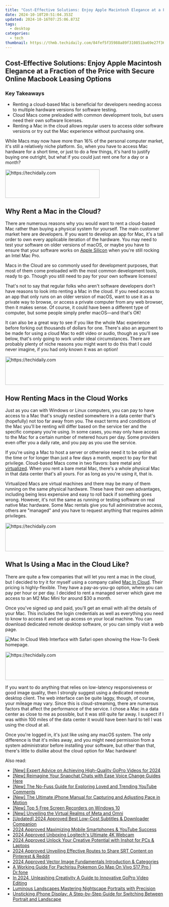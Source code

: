 ```yaml
---
title: "Cost-Effective Solutions: Enjoy Apple Macintosh Elegance at a Fraction of the Price with Secure Online Macbook Leasing Options"
date: 2024-10-10T20:51:04.353Z
updated: 2024-10-16T07:25:06.873Z
tags:
  - desktop
categories:
  - tech
thumbnail: https://thmb.techidaily.com/84fef5f35988a89f310851ba69e27f36f222e4900085b075caa3fb4e05a962a8.jpg
---
```


## Cost-Effective Solutions: Enjoy Apple Macintosh Elegance at a Fraction of the Price with Secure Online Macbook Leasing Options

### Key Takeaways

* Renting a cloud-based Mac is beneficial for developers needing access to multiple hardware versions for software testing.
* Cloud Macs come preloaded with common development tools, but users need their own software licenses.
* Renting a Mac in the cloud allows regular users to access older software versions or try out the Mac experience without purchasing one.

 While Macs may now have more than 16% of the personal computer market, it's still a relatively niche platform. So, when you have to access Mac hardware for a short time, or just to do a few things, it's hard to justify buying one outright, but what if you could just rent one for a day or a month?

<!-- affiliate ads begin -->
<a href="https://aligracehair.sjv.io/c/5597632/1880927/19272" target="_top" id="1880927">
  <img src="//a.impactradius-go.com/display-ad/19272-1880927" border="0" alt="https://techidaily.com" width="300" height="90"/>
</a>
<img height="0" width="0" src="https://aligracehair.sjv.io/i/5597632/1880927/19272" style="position:absolute;visibility:hidden;" border="0" />
<!-- affiliate ads end -->

##  Why Rent a Mac in the Cloud?

 There are numerous reasons why you would want to rent a cloud-based Mac rather than buying a physical system for yourself. The main customer market here are developers. If you want to develop an app for Mac, it's a tall order to own every applicable iteration of the hardware. You may need to test your software on older versions of macOS, or maybe you have to ensure that your software works on [Apple Silicon](https://facebook-clips.techidaily.com/new-2024-approved-prime-fb-extra-tools-enhanced-firefox-version-compatibility/) when you're still rocking an Intel Mac Pro.

 Macs in the Cloud are so commonly used for development purposes, that most of them come preloaded with the most common development tools, ready to go. Though you still need to pay for your own software licenses!

 That's not to say that regular folks who aren't software developers don't have reasons to look into renting a Mac in the cloud. If you need access to an app that only runs on an older version of macOS, want to use it as a private way to browse, or access a private computer from any web browser, then it makes sense. Of course, it could have been a different type of computer, but some people simply prefer macOS—and that's OK!

 It can also be a great way to see if you like the whole Mac experience before forking out thousands of dollars for one. There's also an argument to be made for using a cloud Mac to edit video or audio, though as you'll see below, that's only going to work under ideal circumstances. There are probably plenty of niche reasons you might want to do this that I could never imagine, if you had only known it was an option!

<!-- affiliate ads begin -->
<a href="https://appsumo.8odi.net/c/5597632/2123736/7443" target="_top" id="2123736">
  <img src="//a.impactradius-go.com/display-ad/7443-2123736" border="0" alt="https://techidaily.com" width="728" height="90"/>
</a>
<img height="0" width="0" src="https://appsumo.8odi.net/i/5597632/2123736/7443" style="position:absolute;visibility:hidden;" border="0" />
<!-- affiliate ads end -->

##  How Renting Macs in the Cloud Works

 Just as you can with Windows or Linux computers, you can pay to have access to a Mac that's snugly nestled somewhere in a data center that's (hopefully) not too far away from you. The exact terms and conditions of the Mac you'll be renting will differ based on the service tier and the specific company you're using. In some cases, you may only have access to the Mac for a certain number of metered hours per day. Some providers even offer you a daily rate, and you pay as you use the service.

 If you're using a Mac to host a server or otherwise need it to be online all the time or for longer than just a few days a month, expect to pay for that privilege. Cloud-based Macs come in two flavors: bare metal and [virtualized](https://fox-direct.techidaily.com/new-different-editions-of-windows-film-editor-software-for-2024/). When you rent a bare metal Mac, there's a whole physical Mac in that data center that's all yours. For as long as you're using it, that is.

 Virtualized Macs are virtual machines and there may be many of them running on the same physical hardware. These have their own advantages, including being less expensive and easy to roll back if something goes wrong. However, it's not the same as running or testing software on real native Mac hardware. Some Mac rentals give you full administrative access, others are "managed" and you have to request anything that requires admin privileges.

<!-- affiliate ads begin -->
<a href="https://aligracehair.sjv.io/c/5597632/2006946/19272" target="_top" id="2006946">
  <img src="//a.impactradius-go.com/display-ad/19272-2006946" border="0" alt="https://techidaily.com" width="728" height="90"/>
</a>
<img height="0" width="0" src="https://aligracehair.sjv.io/i/5597632/2006946/19272" style="position:absolute;visibility:hidden;" border="0" />
<!-- affiliate ads end -->

##  What Is Using a Mac in the Cloud Like?

 There are quite a few companies that will let you rent a mac in the cloud, but I decided to try it for myself using a company called [Mac In Cloud](https://www.macincloud.com/). Their pricing is highly-flexible. They have a pay-as-you-go option, where you can pay per hour or per day. I decided to rent a managed server which gave me access to an M2 Mac Mini for around $30 a month. 

 Once you've signed up and paid, you'll get an email with all the details of your Mac. This includes the login credentials as well as everything you need to know to access it and set up access on your local machine. You can download dedicated remote desktop software, or you can simply visit a web page.

![Mac In Cloud Web Interface with Safari open showing the How-To Geek homepage.](https://static1.howtogeekimages.com/wordpress/wp-content/uploads/2024/04/screenshot-2024-04-29-at-16-11-03.png) 

<!-- affiliate ads begin -->
<a href="https://appsumo.8odi.net/c/5597632/2068411/7443" target="_top" id="2068411">
  <img src="//a.impactradius-go.com/display-ad/7443-2068411" border="0" alt="https://techidaily.com" width="728" height="90"/>
</a>
<img height="0" width="0" src="https://appsumo.8odi.net/i/5597632/2068411/7443" style="position:absolute;visibility:hidden;" border="0" />
<!-- affiliate ads end -->

 If you want to do anything that relies on low-latency responsiveness or good image quality, then I strongly suggest using a dedicated remote desktop client. The web interface can be quite laggy, though, of course, your mileage may vary. Since this is cloud-streaming, there are numerous factors that affect the performance of the service. I chose a Mac in a data center as close to me as possible, but it was still quite far away. I suspect if I was within 100 miles of the data center it would have been hard to tell I was using the cloud at all.

 Once you're logged in, it's just like using any macOS system. The only difference is that it's miles away, and you might need permission from a system administrator before installing your software, but other than that, there's little to dislike about the cloud option for Mac hardware!

<ins class="adsbygoogle"
     style="display:block"
     data-ad-format="autorelaxed"
     data-ad-client="ca-pub-7571918770474297"
     data-ad-slot="1223367746"></ins>

<ins class="adsbygoogle"
     style="display:block"
     data-ad-client="ca-pub-7571918770474297"
     data-ad-slot="8358498916"
     data-ad-format="auto"
     data-full-width-responsive="true"></ins>

<span class="atpl-alsoreadstyle">Also read:</span>
<div><ul>
<li><a href="https://fox-access.techidaily.com/new-expert-advice-on-achieving-high-quality-gopro-videos-for-2024/"><u>[New] Expert Advice on Achieving High-Quality GoPro Videos for 2024</u></a></li>
<li><a href="https://snapchat-videos.techidaily.com/new-reimagine-your-snapchat-chats-with-ease-voice-change-guides-here/"><u>[New] Reimagine Your Snapchat Chats with Ease Voice Change Guides Here</u></a></li>
<li><a href="https://some-skills.techidaily.com/new-the-no-fuss-guide-for-exploring-loved-and-trending-youtube-comments/"><u>[New] The No-Fuss Guide for Exploring Loved and Trending YouTube Comments</u></a></li>
<li><a href="https://some-skills.techidaily.com/new-the-ultimate-iphone-manual-for-capturing-and-adjusting-pace-in-motion/"><u>[New] The Ultimate iPhone Manual for Capturing and Adjusting Pace in Motion</u></a></li>
<li><a href="https://some-skills.techidaily.com/new-top-5-free-screen-recorders-on-windows-10/"><u>[New] Top 5 Free Screen Recorders on Windows 10</u></a></li>
<li><a href="https://some-guidance.techidaily.com/new-unveiling-the-virtual-realms-of-meta-and-omni/"><u>[New] Unveiling the Virtual Realms of Meta and Omni</u></a></li>
<li><a href="https://facebook-video-share.techidaily.com/updated-2024-approved-best-low-cost-subtitles-and-downloader-companion/"><u>[Updated] 2024 Approved Best Low-Cost Subtitles & Downloader Companion</u></a></li>
<li><a href="https://youtube-stream.techidaily.com/2024-approved-maximizing-mobile-smartphones-and-youtube-success/"><u>2024 Approved Maximizing Mobile Smartphones & YouTube Success</u></a></li>
<li><a href="https://screen-capture.techidaily.com/2024-approved-unboxing-logitechs-ultimate-4k-webcam/"><u>2024 Approved Unboxing Logitech's Ultimate 4K Webcam</u></a></li>
<li><a href="https://some-skills.techidaily.com/2024-approved-unlock-your-creative-potential-with-inshot-for-pcs-and-laptops/"><u>2024 Approved Unlock Your Creative Potential with Inshot for PCs & Laptops</u></a></li>
<li><a href="https://some-skills.techidaily.com/2024-approved-unveiling-effective-routes-to-share-srt-content-on-pinterest-and-reddit/"><u>2024 Approved Unveiling Effective Routes to Share SRT Content on Pinterest & Reddit</u></a></li>
<li><a href="https://some-skills.techidaily.com/2024-approved-vector-image-fundamentals-introduction-and-categories/"><u>2024 Approved Vector Image Fundamentals Introduction & Categories</u></a></li>
<li><a href="https://change-location.techidaily.com/a-working-guide-for-pachirisu-pokemon-go-map-on-vivo-s17-pro-drfone-by-drfone-virtual-android/"><u>A Working Guide For Pachirisu Pokemon Go Map On Vivo S17 Pro | Dr.fone</u></a></li>
<li><a href="https://some-skills.techidaily.com/in-2024-unleashing-creativity-a-guide-to-innovative-gopro-video-editing/"><u>In 2024, Unleashing Creativity A Guide to Innovative GoPro Video Editing</u></a></li>
<li><a href="https://remote-screen-capture.techidaily.com/luminous-landscapes-mastering-nightscape-portraits-with-precision/"><u>Luminous Landscapes Mastering Nightscape Portraits with Precision</u></a></li>
<li><a href="https://fox-that.techidaily.com/unsticking-iphone-display-a-step-by-step-guide-for-switching-between-portrait-and-landscape/"><u>Unsticking iPhone Display: A Step-by-Step Guide for Switching Between Portrait and Landscape</u></a></li>
</ul></div>

